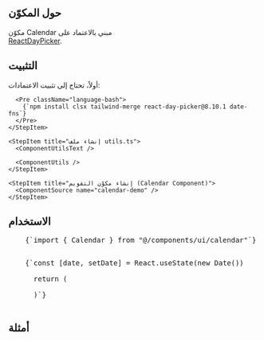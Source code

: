 <ComponentPreview name="calendar-demo" />

## حول المكوّن

مكوّن <MdxBadge>Calendar</MdxBadge> مبني بالاعتماد على\
[ReactDayPicker](https://daypicker.dev/).

## التثبيت

<div className="not-prose px-4 md:px-0">
  <Step>
    <StepItem title="تثبيت الاعتمادات (Dependencies)">
      أولاً، تحتاج إلى تثبيت الاعتمادات:

      <Pre className="language-bash">
        {`npm install clsx tailwind-merge react-day-picker@8.10.1 date-fns`}
      </Pre>
    </StepItem>

    <StepItem title="إنشاء ملف utils.ts">
      <ComponentUtilsText />

      <ComponentUtils />
    </StepItem>

    <StepItem title="إنشاء مكوّن التقويم (Calendar Component)">
      <ComponentSource name="calendar-demo" />
    </StepItem>
  </Step>
</div>

## الاستخدام

<div className="not-prose space-y-6">
  <Pre>
    {`import { Calendar } from "@/components/ui/calendar"`}
  </Pre>

  <Pre>
    {`const [date, setDate] = React.useState<Date | undefined>(new Date())

      return (
      <Calendar
        mode="single"
        selected={date}
        onSelect={setDate}
        className="rounded-md border"
      />
      )`}
  </Pre>
</div>

## أمثلة

<ComponentPreview name="date-picker-demo" />
